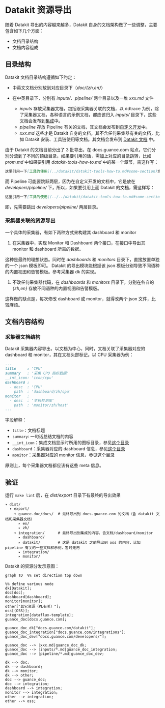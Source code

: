 # Datakit 资源导出

随着 Datakit 导出的内容越来越多，Datakit 自身的文档架构做了一些调整，主要包含如下几个方面：

- 文档目录结构
- 文档内容组成

## 目录结构

Datakit 文档目录结构遵循如下约定：

- 中英文文档分别放到对应目录下（*doc/{zh,en}*）

- 在中英目录下，分别有 *inputs/*、*pipeline/* 两个目录以及一堆 *xxx.md* 文件

  - *inputs* 存放采集器文档，包括跟采集器关联的文档，以 ddtrace 为例，除了采集器文档，各种语言的示例文档，都应该归入 *inputs/* 目录下，这些文档会发布到[集成](https://docs.guance.com/integrations/integration-index/)中。
  - *pipeline* 存放 Pipeline 有关的文档，其文档会发布到[自定义开发](https://docs.guance.com/developers/pipeline/)中。
  - *xxx.md* 这些才是 Datakit 自身的文档，其不含任何采集器有关的文档，比如 Datakit 安装、工具链使用等文档。其文档会发布到 [Datakit 文档](https://docs.guance.com/datakit/) 中。 

由于 Datakit 的文档目前分出了 3 批导出，在 docs.guance.com 站点，它们分别分流到了不同的顶级目录，如果要引用的话，需加上对应的目录跳转，比如 *prom.md* 中如果要引用 *datakit-tools-how-to.md* 中的某一个章节，需这样写：

```markdown
这里引用一下[工具的使用](../datakit/datakit-tools-how-to.md#some-section)方式...
```

而 Pipeline 可能要跳跃两层，因为在自定义开发的文档中，它是放在 *developers/pipeline/* 下，所以，如果要引用上面 Datakit 的文档，需这样写：

```markdown
这里引用一下[工具的使用](../../datakit/datakit-tools-how-to.md#some-section)方式...
```

即，先需要跳出 *developers/pipeline/* 两层目录。

### 采集器关联的资源导出

一个具体的采集器，有如下两种方式来构建其 dashboard 和 monitor

1. 在采集器中，实现 Monitor 和 Dashboard 两个接口，在接口中导出其 monitor 和 dashboard 所需的数据。

这种是最终的理想状态。同时在 *dashboards* 和 *monitors* 目录下，直接放置单独的一个 json 模板即可。
Datakit 的导出模块能根据该 json 模板分别导致不同语种的内置视图和告警模板。参考采集器 dk 的实现。

1. 不改任何采集器代码，在 *dashboards* 和 *monitors* 目录下，分别在各自的 *{zh,en}* 存放不同语种的内置视图和告警模版。

这样做的缺点是，每次修改 dashboard 或 monitor，就得改两个 json 文件，比较麻烦。

## 文档内容结构

### 采集器文档结构

Datakit 采集器内容导出，以文档为中心，同时，文档关联了采集器对应的 dashboard 和 monitor，其在文档头部标记，以 CPU 采集器为例：

```markdown
---
title     : 'CPU'
summary   : '采集 CPU 指标数据'
__int_icon: 'icon/cpu'
dashboard :
  - desc  : 'CPU'
    path  : 'dashboard/zh/cpu'
monitor   :
  - desc  : '主机检测库'
    path  : 'monitor/zh/host'
---
```

字段解释：

- `title`：文档标题
- `summary`: 一句话总结文档的内容
- `__int_icon`：集成文档显示时所用的图标目录，参见[这个目录](https://gitee.com/dataflux/dataflux-template/tree/dev/icon)
- `dashboard`：采集器对应的 dashboard 信息，参见[这个目录](https://gitee.com/dataflux/dataflux-template/tree/dev/dashboard)
- `monitor`：采集器对应的 monitor 信息，参见[这个目录](https://gitee.com/dataflux/dataflux-template/tree/dev/monitor)

原则上，每个采集器文档都应该有这些 meta 信息。

## 验证

运行 `make lint` 后，在 *dist/export* 目录下有最终的导出效果

``` shell
▾ dist/
  ▾ export/
    ▾ guance-doc/docs/  # 最终导出到 docs.guance.com 的文档（含 datakit 文档和采集器文档）
      ▸ en/
      ▸ zh/
    ▾ integration/      # 最终导出到集成的内容，含文档/dashboard/monitor
      ▸ dashboard/
      ▸ datakit/        # 这是 datakit 之前导出到 oss 的内容，比如 pipeline 有关的一些文档和示例，暂时无用
      ▸ integration/
      ▸ monitor/
```

Datakit 的资源分发示意图：

```mermaid
graph TD  %% set direction top down

%% define various node
dk[Datakit];
doc[doc];
dashboard[dashboard];
monitor[monitor];
other["其它资源（PL有关）"];
oss[(OSS)];
integration[dataflux-template];
guance_doc[docs.guance.com];

guance_doc_dk["docs.guance.com/datakit"];
guance_doc_integration["docs.guance.com/integrations"];
guance_doc_dev["docs.guance.com/developers/"];

guance_doc --> |xxx.md|guance_doc_dk;
guance_doc --> |inputs/*.md|guance_doc_integration;
guance_doc --> |pipeline/*.md|guance_doc_dev;

dk --> doc;
dk --> dashboard;
dk --> monitor;
dk --> other;
doc --> guance_doc;
doc --> integration;
dashboard --> integration;
monitor --> integration;
other --> integration;
other --> oss;
```
